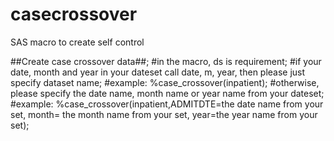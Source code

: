 # casecrossover
SAS macro to create self control

##Create case crossover data##;
#in the macro, ds is requirement;
#if your date, month and year in your dateset call date, m, year, then please just specify dataset name;
#example: %case_crossover(inpatient);
#otherwise, please specify the date name, month name or year name from your dateset;
#example: %case_crossover(inpatient,ADMITDTE=the date name from your set, month= the month name from your set, year=the year name from your set);
